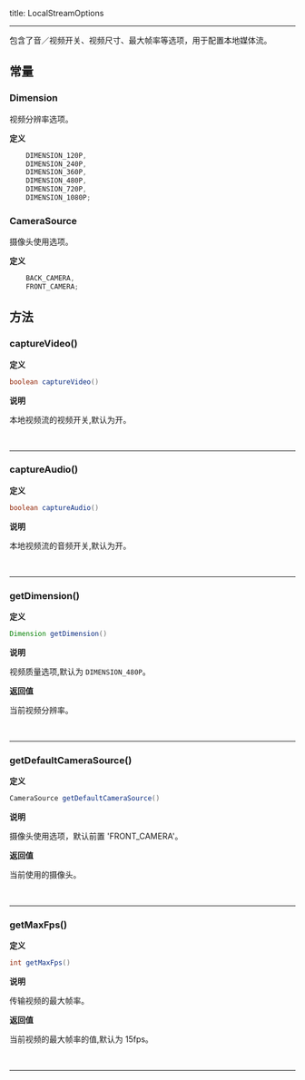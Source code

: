 title: LocalStreamOptions

---

包含了音／视频开关、视频尺寸、最大帧率等选项，用于配置本地媒体流。

## 常量

### Dimension

视频分辨率选项。

**定义**

```java
	DIMENSION_120P,
	DIMENSION_240P,
	DIMENSION_360P,
	DIMENSION_480P,
	DIMENSION_720P,
	DIMENSION_1080P;
```

### CameraSource

摄像头使用选项。

**定义**

```java
	BACK_CAMERA,
	FRONT_CAMERA;
```


## 方法

### captureVideo()

**定义**

```java
boolean captureVideo()
```

**说明**

本地视频流的视频开关,默认为开。


</br>

---

### captureAudio()

**定义**

```java
boolean captureAudio()
```

**说明**

本地视频流的音频开关,默认为开。


</br>

---

### getDimension()

**定义**

```java
Dimension getDimension()
```

**说明**

视频质量选项,默认为 `DIMENSION_480P`。

**返回值**

当前视频分辨率。

</br>

---


### getDefaultCameraSource()

**定义**

```java
CameraSource getDefaultCameraSource()
```

**说明**

摄像头使用选项，默认前置 'FRONT_CAMERA'。

**返回值**

当前使用的摄像头。

</br>

---

### getMaxFps()

**定义**

```java
int getMaxFps()
```

**说明**

传输视频的最大帧率。

**返回值**

当前视频的最大帧率的值,默认为 15fps。

</br>

---
